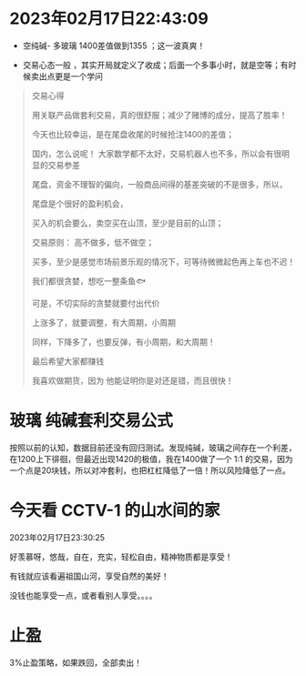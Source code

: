 # 2023年02月17日22:43:09

- 空纯碱- 多玻璃 1400差值做到1355 ；这一波真爽！ 

- 交易心态一般 ，其实开局就定义了收成；后面一个多事小时，就是空等；有时候卖出点更是一个学问

> 交易心得
> 
> 用关联产品做套利交易，真的很舒服；减少了赌博的成分，提高了胜率！
> 
> 今天也比较幸运，是在尾盘收尾的时候抢注1400的差值；
> 
> 国内，怎么说呢！ 大家数学都不太好，交易机器人也不多，所以会有很明显的交易参差
> 
> 尾盘，资金不理智的偏向，一般商品间得的基差突破的不是很多，所以，
> 
> 尾盘是个很好的盈利机会，
> 
> 买入的机会要么，卖空买在山顶，至少是目前的山顶；
> 
> 交易原则： 高不做多，低不做空；
> 
> 买多，至少是感觉市场前景乐观的情况下，可等待微微起色再上车也不迟！
> 
> 我们都很贪婪，想吃一整条鱼🐟
> 
> 可是，不切实际的贪婪就要付出代价
> 
> 上涨多了，就要调整，有大周期，小周期
> 
> 同样，下降多了，也要反弹，有小周期，和大周期！
> 
> 最后希望大家都赚钱
> 
> 我喜欢做期货，因为 他能证明你是对还是错，而且很快！

# 玻璃 纯碱套利交易公式

按照以前的认知，数据目前还没有回归测试。发现纯碱，玻璃之间存在一个利差，在1200上下徘徊，但最近出现1420的极值，我在1400做了一个 1:1 的交易，因为一个点是20块钱，所以对冲套利，也把杠杠降低了一倍！所以风险降低了一点。

# 今天看 CCTV-1 的山水间的家

2023年02月17日23:30:25

好羡慕呀，悠哉，自在，充实，轻松自由，精神物质都是享受！

有钱就应该看遍祖国山河，享受自然的美好！

没钱也能享受一点，或者看别人享受。。。。



# 止盈

3%止盈策略，如果跌回，全部卖出！
